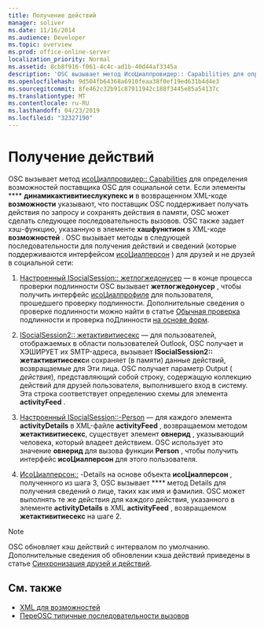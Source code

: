 ```yaml
---
title: Получение действий
manager: soliver
ms.date: 11/16/2014
ms.audience: Developer
ms.topic: overview
ms.prod: office-online-server
localization_priority: Normal
ms.assetid: 8cb8f916-f061-4c4c-ad1b-40d44af3345a
description: 'OSC вызывает метод ИсоЦиалпровидер:: Capabilities для определения возможностей поставщика OSC для социальной сети.'
ms.openlocfilehash: 9d504fb64368a6910feaa38f0ef19ed631b4d4e3
ms.sourcegitcommit: 8fe462c32b91c87911942c188f3445e85a54137c
ms.translationtype: MT
ms.contentlocale: ru-RU
ms.lasthandoff: 04/23/2019
ms.locfileid: "32327190"
---
```

# <a name="getting-activities"></a>Получение действий

OSC вызывает метод [исоЦиалпровидер:: Capabilities](isocialprovider-getcapabilities.md) для определения возможностей поставщика OSC для социальной сети. Если элементы **** **динамикактивитиеслукупекс и** в возвращенном XML-коде **возможности** указывают, что поставщик OSC поддерживает получать действия по запросу и сохранять действия в памяти, OSC может сделать следующее последовательность вызовов. OSC также задает хэш-функцию, указанную в элементе **хашфунктион** в XML-коде **возможностей** . OSC вызывает методы в следующей последовательности для получения действий и сведений (которые поддерживаются интерфейсом [исоЦиалперсон](isocialpersoniunknown.md) ) для друзей и не друзей в социальной сети: 
  
1. [Настроенный ISocialSession:: жетлогжедонусер](isocialsession-getloggedonuser.md) — в конце процесса проверки подлинности OSC вызывает **жетлогжедонусер** , чтобы получить интерфейс [исоЦиалпрофиле](isocialprofileisocialperson.md) для пользователя, прошедшего проверку подлинности. Дополнительные сведения о проверке подлинности можно найти в статье [Обычная проверка](basic-authentication.md) подлинности и проверка поДлинности [на основе форм](forms-based-authentication.md).
    
2. [ISocialSession2:: жетактивитиесекс](isocialsession2-getactivitiesex.md) — для пользователей, отображаемых в области пользователей Outlook, OSC получает и ХЭШИРУЕТ их SMTP-адреса, вызывает **ISocialSession2:: жетактивитиесекс**и сохраняет (в памяти) данные действий, возвращаемые для Эти лица. OSC получает параметр Output ( _действия_), представляющий собой строку, содержащую коллекцию действий для друзей пользователя, выполнившего вход в систему. Эта строка соответствует определению схемы для элемента **activityFeed** . 
    
3. [Настроенный ISocialSession::-Person](isocialsession-getperson.md) — для каждого элемента **activityDetails** в XML-файле **activityFeed** , возвращаемом методом **жетактивитиесекс**, существует элемент **овнерид** , указывающий человека, который владеет действием. OSC использует это значение **овнерид** для вызова функции **Person** , чтобы получить интерфейс **исоЦиалперсон** для этого пользователя. 
    
4. [ИсоЦиалперсон::](isocialperson-getdetails.md) -Details на основе объекта **исоЦиалперсон** , полученного из шага 3, OSC вызывает **** метод Details для получения сведений о лице, таких как имя и фамилия. OSC может выполнять те же действия для каждого действия, указанного в элементе **activityDetails** в XML **activityFeed** , возвращаемом **жетактивитиесекс** на шаге 2. 
    
> [!NOTE]
> OSC обновляет кэш действий с интервалом по умолчанию. Дополнительные сведения об обновлении кэша действий приведены в статье [Синхронизация друзей и действий](synchronizing-friends-and-activities.md). 
  
## <a name="see-also"></a>См. также

- [XML для возможностей](xml-for-capabilities.md)
- [ПереOSC типичные последовательности вызовов](osc-typical-calling-sequences.md)

